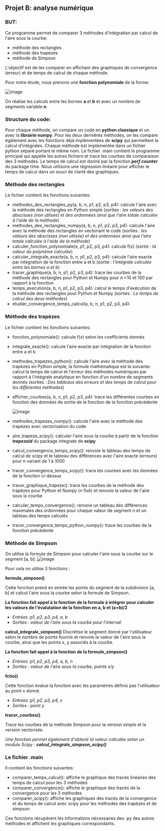 ## Projet B: analyse numérique

### BUT:
Ce programme permet de comparer 3 méthodes d'intégration par calcul de l'aire sous la courbe:
- méthode des rectangles
- méthode des trapèzes
- méthode de Simpson

L'objectif est de les comparer en affichant des graphiques de convergence (erreur) et de temps de calcul de chaque méthode.

Pour notre étude, nous prenons une **fonction polynomiale** de la forme:

  ![image](https://github.com/AdrienHuyghebaert/projet_integration_numerique/assets/169942081/654b8fee-6655-4ea6-982c-0fd8e81a14a9)

On réalise les calculs entre les bornes **a** et **b** et avec un nombre de segments variable **n**. 

### Structure du code:

Pour chaque méthode, on compare un code en **python classique** et un avec la **librairie numpy**. Pour les deux dernières méthodes, on les compare également avec les fonctions déjà implémentées de **scipy** qui permettent le calcul d'intégrales. 
Chaque méthode est implémentée dans un fichier python séparé portant le même nom.
Le fichier .main contient le programme principal qui appelle les autres fichiers et trace les courbes de comparaison des 3 méthodes. 
Le temps de calcul est donné par la fonction ***perf counter*** du package time. Nous utilisons une régression linéaire pour afficher le temps de calcul dans un souci de clarté des graphiques.

### Méthode des rectangles

Le fichier contient les fonctions suivantes:

- methodes_des_rectangles_py(a, b, n, p1, p2, p3, p4): calcule l'aire avec la méthode des rectangles en Python simple (sorties : *les valeurs des abscisses (non utlisée) et des ordonnées ainsi que l'aire totale calculée à l'aide de la méthode*)
- methodes_des_rectangles_numpy(a, b, n, p1, p2, p3, p4): calcule l'aire avec la méthode des rectangles en vectoriant le code (sorties : *les valeurs des abscisses (non utlisée) et des ordonnées ainsi que l'aire totale calculée à l'aide de la méthode*)
- calculer_fonction_polynomiale(x, p1, p2, p3, p4): calcule f(x) (sortie : *la valeur du polynôme calculée*)
- calculer_integrale_exacte(a, b, n, p1, p2, p3, p4): calcule l'aire exacte par intégration de la fonction entre a et b (sortie : *l'intégrale calculée entre les bornes a et b*)
- tracer_graphique(a, b, n, p1, p2, p3, p4): trace les courbes de la méthode des rectangles pour Python et Numpy pour n =10 et 100 par rapport à la fonction
- temps_execution(a, b, n, p1, p2, p3, p4): calcul le temps d'exécution de la méthode des rectangles pour Python et Numpy (sorties : *Le temps de calcul des deux méthodes*)
- etudier_convergence_temps_calcul(a, b, n, p1, p2, p3, p4): 



### Méthode des trapèzes

Le fichier contient les fonctions suivantes:

- fonction_polynomiale(): calcule f(x) selon les coefficients donnés
- integrale_exacte(): calcule l'aire exacte par intégration de la fonction entre a et b
- methodes_trapezes_python(): calcule l'aire avec la méthode des trapèzes en Python simple, la formule mathématique est la suivante: calcul le temps de calcul et l'erreur des méthodes numériques par rapport à l'intégrale analytique en fonction d'un nombre de segments donnés (sorties : *Des tableaux des erreurs et des temps de calcul pour les différentes méthodes*)
- afficher_courbes(a, b, n, p1, p2, p3, p4): trace les différentes courbes en fonction des données de sortie de la fonction de la fonction précédente
  
  ![image](https://github.com/AdrienHuyghebaert/projet_integration_numerique/assets/169942081/9cd38ec2-e26c-47b5-85b7-38b39f7c7732)

- methodes_trapezes_numpy(): calcule l'aire avec la méthode des trapèzes avec vectorisation du code 
- aire_trapeze_scipy(): calculer l'aire sous la courbe à partir de la fonction ***trapezoid*** du package integrate de **scipy**
- calcul_convergence_temps_scipy(): renvoie le tableau des temps de calcul de scipy et le tableau des différences avec l'aire exacte (erreurs) pour n variant de 1 à 1000
- tracer_convergence_temps_scipy(): trace les courbes avec les données de la fonction ci-dessus
- tracer_graphique_trapeze(): trace les courbes de la méthode des trapèzes pour Python et Numpy (n fixé) et renvoie la valeur de l'aire sous la courbe 
- calculer_temps_convergence(): renvoie un tableau des différences maximales des ordonnées pour chaque valeur de segment n et un tableau des temps calculés
- tracer_convergence_temps_python_numpy(): trace les courbes de la fonction précédente

  

### Méthode de Simpson

On utilise la formule de Simpson pour calculer l'aire sous la courbe sur le segment [a, b]: 
![image](https://github.com/AdrienHuyghebaert/projet_integration_numerique/assets/169941933/09cd9718-b0d8-421d-a769-b6a9c3b6d471)

Pour cela on utilise 3 fonctions : 

**formule_simpson()**

Cette fonction prend en entrée les points du segment de la subdivision [a, b] et calcul l'aire sous la courbe selon la formule de Simpson. 

**La fonction fait appel à la fonction de la formule à intégrer pour calculer les valeurs de l'évalutation de la fonction en a, b et (a+b)/2**

- *Entrées :p1, p2, p3, p4, a, b*
- *Sorties : valeur de l'aire sous la courbe pour l'interval*

**calcul_integrale_simpson()**
Discrétise le segment donné par l'utilisateur selon le nombre de points fournis et renvoie la valeur de l'aire sous la courbe, ainsi que les points x, y associés à la courbe.

**La fonction fait appel à la fonction de la formule_simpson()**

- *Entrées :p1, p2, p3, p4, a, b, n*
- *Sorties : valeur de l'aire sous la courbe, points x/y*

**fctio()**

Cette fonction évalue la fonction avec les paramètres définis pas l'utilisateur au point x donné. 

- *Entrées :p1, p2, p3, p4, x*
- *Sorties : point y*

**tracer_courbes()**

Trace les courbes de la méthode Simpson pour la version simple et la version vectorisée. 

*Une fonction permet également d'obtenir la valeur calculée selon un module Scipy : **calcul_integrale_simpson_scipy()***

### Le fichier .main

Il contient les fonctions suivantes:

- comparer_temps_calcul(): affiche le graphique des tracés linéaires des temps de calcul pour les 3 méthodes
- comparer_convergence(): affiche le graphique des tracés de la convergence pour les 3 méthodes
- comparer_scipy(): affiche les graphiques des tracés de la convergence et du temps de calcul avec scipy pour les méthodes des trapèzes et de simpson

Ces fonctions récupèrent les informations nécessaires des .py des autres méthodes et affichent les graphiques correspondants.



